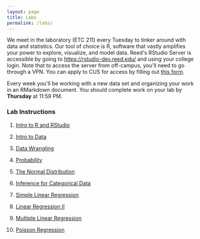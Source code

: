 ```yaml
---
layout: page
title: Labs
permalink: /labs/
---
```


We meet in the laboratory (ETC 211) every Tuesday to tinker around with data and
statistics. Our tool of choice is R, software that vastly amplifies 
your power to explore, visualize, and model data. Reed's RStudio Server is 
accessible by going to <https://rstudio-dev.reed.edu/> 
and using your college login. Note that to access the server from off-campus,
you'll need to go through a VPN. You can apply to CUS for access by filling out
[this form](https://docs.google.com/a/reed.edu/forms/d/1oMG4c732c2CAPXr9oGni45lz3-UyDKIfKPMaXKXH6pU/viewform).

Every week you'll be working with a new data set and organizing your work in an
RMarkdown document. You should complete work on your lab by **Thursday** at 11:59 PM.

### Lab Instructions

1. <a href = "{{ site.baseurl }}/assets/week-01/intro_to_r.html" target = "_blank">Intro to R and RStudio</a> 

2. <a href = "{{ site.baseurl }}/assets/week-02/intro_to_data.html" target = "_blank">Intro to Data</a>

3. <a href = "{{ site.baseurl }}/assets/week-03/data-wrangling.html" target = "_blank">Data Wrangling</a>

4. <a href = "{{ site.baseurl }}/assets/week-04/probability.html" target = "_blank">Probability</a>


5. <a href = "{{ site.baseurl }}/assets/week-06/normal_distribution.html" target = "_blank">The Normal Distribution</a>

6. <a href = "{{ site.baseurl }}/assets/week-07/inf_for_categorical_data.Rmd" target = "_blank">Inference for Categorical Data</a>

7. <a href = "{{ site.baseurl }}/assets/week-11/simple_regression.html" target = "_blank">Simple Linear Regression</a>

8. <a href = "{{ site.baseurl }}/assets/week-12/simple_linear_regression_ii.html" target = "_blank"> Linear Regression II</a>

9. <a href = "{{ site.baseurl }}/assets/week-13/multiple_regression.html" target = "_blank">Multiple Linear Regression</a>

10. <a href = "{{ site.baseurl }}/assets/week-14/poisson-regression.html" target = "_blank">Poisson Regression</a>

<!--
7. <a href = "{{ site.baseurl }}/assets/week-10/roadless_usa.html" target = "_blank">Roadless USA</a>

8. <a href = "{{ site.baseurl }}/assets/week-11/simple_regression.html" target = "_blank">Simple Linear Regression</a>

9. <a href = "{{ site.baseurl }}/assets/week-12/simple_linear_regression_ii.html" target = "_blank">Simple Linear Regression II</a>

10. <a href = "{{ site.baseurl }}/assets/week-13/multiple_regression.html" target = "_blank">Multiple Linear Regression</a>

<a href = "{{ site.baseurl }}/assets/week-14/final-lab.html" target = "_blank">Final Lab</a>

-->
